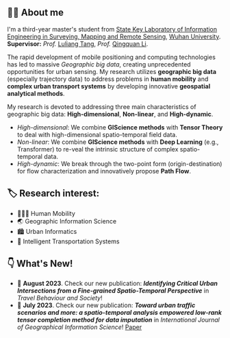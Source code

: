 ## :man_student: About me

I'm a third-year master's student from [State Key Laboratory of Information Engineering in Surveying, Mapping and Remote Sensing](http://www.lmars.whu.edu.cn/en), [Wuhan University](https://en.whu.edu.cn/). **Supervisor:** *Prof.* [Luliang Tang](http://jszy.whu.edu.cn/tangluliang),  *Prof.* [Qingquan Li](http://saup.szu.edu.cn/info/1091/1416.htm).<br>

  The rapid development of mobile positioning and computing technologies has led to massive *Geographic big data*, creating unprecedented opportunities for urban sensing. My research utilizes **geographic big data** (especially trajectory data) to address problems in **human mobility** and **complex urban transport systems** by developing innovative **geospatial analytical methods**.
  
  My research is devoted to addressing three main characteristics of geographic big data: **High-dimensional**, **Non-linear**, and **High-dynamic**.
  - *High-dimensional*: We combine **GIScience methods** with **Tensor Theory** to deal with high-dimensional spatio-temporal field data.
  - *Non-linear*: We combine **GIScience methods** with **Deep Learning** (e.g., Transformer) to re-veal the intrinsic structure of complex spatio-temporal data.
  - *High-dynamic*: We break through the two-point form (origin-destination) for flow characterization and innovatively propose **Path Flow**.

## :label: Research interest:
  * :people_holding_hands: Human Mobility
  * :earth_asia: Geographic Information Science
  * :cityscape: Urban Informatics
  * :taxi: Intelligent Transportation Systems

## :point_down: What's New!
  * :page_facing_up: **August 2023**. Check our new publication: ***Identifying Critical Urban Intersections from a Fine-grained Spatio-Temporal Perspective*** in *Travel Behaviour and Society*!
  * :page_facing_up: **July 2023**. Check our new publication: ***Toward urban traffic scenarios and more: a spatio-temporal analysis empowered low-rank tensor completion method for data imputation*** in *International Journal of Geographical Information Science*! [Paper](https://www.tandfonline.com/doi/full/10.1080/13658816.2023.2234434)
